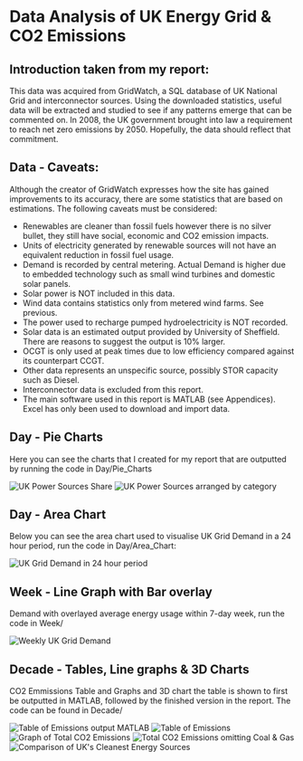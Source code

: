 # Data Analysis of UK Energy Grid & CO2 Emissions 

## Introduction taken from my report:
This data was acquired from GridWatch, a SQL database of UK National Grid and interconnector sources. Using the downloaded statistics, useful data will be extracted and studied to see if any patterns emerge that can be commented on. In 2008, the UK government brought into law a requirement to reach net zero emissions by 2050. Hopefully, the data should reflect that commitment.

## Data - Caveats:

Although the creator of GridWatch expresses how the site has gained improvements to its accuracy, there are some statistics that are based on estimations. The following caveats must be considered:
* Renewables are cleaner than fossil fuels however there is no silver bullet, they still have social, economic and CO2 emission impacts.
* Units of electricity generated by renewable sources will not have an equivalent reduction in fossil fuel usage.
* Demand is recorded by central metering. Actual Demand is higher due to embedded technology such as small wind turbines and domestic solar panels. 
* Solar power is NOT included in this data.
* Wind data contains statistics only from metered wind farms. See previous.
* The power used to recharge pumped hydroelectricity is NOT recorded.
* Solar data is an estimated output provided by University of Sheffield. There are reasons to suggest the output is 10% larger.
* OCGT is only used at peak times due to low efficiency compared against its counterpart CCGT.
* Other data represents an unspecific source, possibly STOR capacity such as Diesel.
* Interconnector data is excluded from this report.
* The main software used in this report is MATLAB (see Appendices). Excel has only been used to download and import data.


## Day - Pie Charts
Here you can see the charts that I created for my report that are outputted by running the code in Day/Pie_Charts

<img src="img/UK_Power_Sources_Share.png" alt="UK Power Sources Share">


<img src="img/Share_of_Power_by_category.png" alt="UK Power Sources arranged by category">

## Day - Area Chart 
Below you can see the area chart used to visualise UK Grid Demand in a 24 hour period, run the code in Day/Area_Chart:

<img src="img/UK_Grid_Demand_24.png" alt="UK Grid Demand in 24 hour period">


## Week - Line Graph with Bar overlay 
Demand with overlayed average energy usage within 7-day week, run the code in Week/ 

<img src="img/UK_Power_Demand_Week.png" alt="Weekly UK Grid Demand">


## Decade - Tables, Line graphs & 3D Charts
CO2 Emmissions Table and Graphs and 3D chart the table is shown to first be outputted in MATLAB, followed by the finished version in the report. The code can be found in Decade/ 

<img src="img/Table_of_Emissions_in_MATLAB.png" alt="Table of Emissions output MATLAB">

<img src="img/Table_of_Emissions.png" alt="Table of Emissions">

<img src="img/Total_UK_CO2_Emissions.png" alt="Graph of Total CO2 Emissions">

<img src="img/Total_UK_CO2_Emissions_omitting_Coal&Gas.png" alt="Total CO2 Emissions omitting Coal & Gas">

<img src="img/Comparison_of_UKs_Cleanest_Energy_Sources" alt="Comparison of UK's Cleanest Energy Sources">